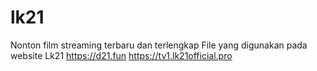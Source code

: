 # lk21
Nonton film streaming terbaru dan terlengkap
File yang digunakan pada website Lk21 https://d21.fun
https://tv1.lk21official.pro
